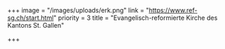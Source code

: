 +++
image = "/images/uploads/erk.png"
link = "https://www.ref-sg.ch/start.html"
priority = 3
title = "Evangelisch-reformierte Kirche des Kantons St. Gallen"

+++
